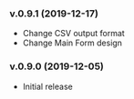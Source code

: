 ### v.0.9.1 (2019-12-17)
* Change CSV output format
* Change Main Form design

### v.0.9.0 (2019-12-05)
* Initial release
